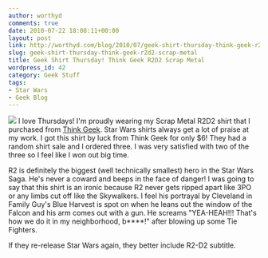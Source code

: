 ```yaml
---
author: worthyd
comments: true
date: 2010-07-22 18:08:11+00:00
layout: post
link: http://worthyd.com/blog/2010/07/geek-shirt-thursday-think-geek-r2d2-scrap-metal/
slug: geek-shirt-thursday-think-geek-r2d2-scrap-metal
title: Geek Shirt Thursday! Think Geek R2D2 Scrap Metal
wordpress_id: 42
category: Geek Stuff
tags:
- Star Wars
- Geek Blog
---
```


[![](http://blog.worthyd.com/wp-content/uploads/2010/07/scrap-metal-150x150.jpg)](http://blog.worthyd.com/wp-content/uploads/2010/07/scrap-metal.jpg) I love Thursdays!  I'm proudly wearing my Scrap Metal R2D2 shirt that I purchased from [Think Geek](http://www.thinkgeek.com).  Star Wars shirts always get a lot of praise at my work.  I got this shirt by luck from Think Geek for only $6!  They had a random shirt sale and I ordered three.  I was very satisfied with two of the three so I feel like I won out big time.
<!-- more -->
R2 is definitely the biggest (well technically smallest) hero in the Star Wars Saga.  He's never a coward and beeps in the face of danger!  I was going to say that this shirt is an ironic because R2 never gets ripped apart like 3PO or any limbs cut off like the Skywalkers.  I feel his portrayal by Cleveland in  Family Guy's Blue Harvest is spot on when he leans out the window of the Falcon and his arm comes out with a gun. He screams "YEA-HEAH!!! That's how we do it in my neighborhood, b****!" after blowing up some Tie Fighters.  

If they re-release Star Wars again, they better include R2-D2 subtitle.
